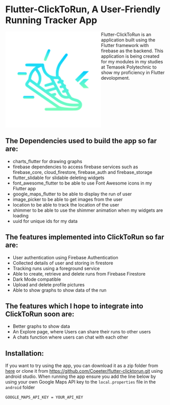 # Flutter-ClickToRun, A User-Friendly Running Tracker App
<img src="https://github.com/Coeeter/flutter-clicktorun/blob/master/android/app/src/main/ic_launcher-playstore.png?raw=true" align="left" width="300">
Flutter-ClickToRun is an application built using the Flutter framework with firebase as the backend. This application is being created for my modules in my studies at Temasek Polytechnic to show my proficiency in Flutter devolopment.
<br clear="left"/>

## The Dependencies used to build the app so far are:
- charts_flutter for drawing graphs
- firebase dependencies to access firebase services such as firebase_core, cloud_firestore, firebase_auth and firebase_storage
- flutter_slidable for slidable deleting widgets
- font_awesome_flutter to be able to use Font Awesome icons in my Flutter app
- google_maps_flutter to be able to display the run of user
- image_picker to be able to get images from the user
- location to be able to track the location of the user
- shimmer to be able to use the shimmer animation when my widgets are loading
- uuid for unique ids for my data

## The features implemented into ClickToRun so far are:
- User authentication using Firebase Authentication
- Collected details of user and storing in firestore
- Tracking runs using a foreground service
- Able to create, retrieve and delete runs from Firebase Firestore
- Dark Mode compatible
- Upload and delete profile pictures
- Able to show graphs to show data of the run

## The features which I hope to integrate into ClickToRun soon are:
- Better graphs to show data
- An Explore page, where Users can share their runs to other users
- A chats function where users can chat with each other

## Installation:
If you want to try using the app, you can download it as a zip folder from [here](https://github.com/Coeeter/flutter-clicktorun/archive/refs/heads/master.zip) or clone it from https://github.com/Coeeter/flutter-clicktorun.git using android studio. When running the app ensure you add the line below by using your own Google Maps API key to the `local.properties` file in the `android` folder
```properties
GOOGLE_MAPS_API_KEY = YOUR_API_KEY
```
